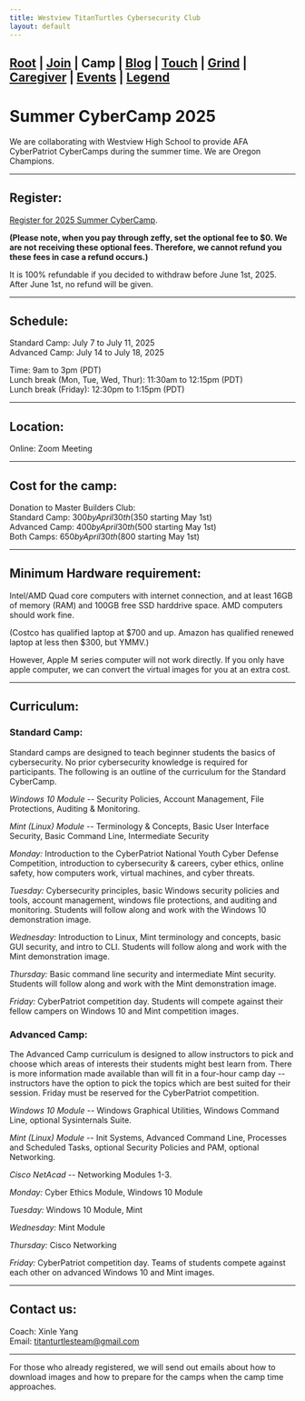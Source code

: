 ```yaml
---
title: Westview TitanTurtles Cybersecurity Club
layout: default
---
```


## [Root](./index.html) | [Join](./apply.html) | **Camp** | [Blog](./blog.html) | [Touch](./contacts.html) | [Grind](./resources.html) | [Caregiver](./techcg.html) | [Events](./events.html) | [Legend](./legend.html)

# Summer CyberCamp 2025

We are collaborating with Westview High School to provide AFA CyberPatriot CyberCamps during the summer time. We are Oregon Champions.

* * *

## Register:

[Register for 2025 Summer CyberCamp](https://www.zeffy.com/ticketing/2025-titanturtles-cyberpatriot-cybercamp). 

**(Please note, when you pay through zeffy, set the optional fee to $0. We are not receiving these optional fees. Therefore, we cannot refund you these fees in case a refund occurs.)**

It is 100% refundable if you decided to withdraw before June 1st, 2025. After June 1st, no refund will be given. 

* * *

## Schedule:

Standard Camp: July 7 to July 11, 2025\
Advanced Camp: July 14 to July 18, 2025

Time: 9am to 3pm (PDT)\
Lunch break (Mon, Tue, Wed, Thur): 11:30am to 12:15pm (PDT)\
Lunch break (Friday): 12:30pm to 1:15pm (PDT)

* * *

## Location:

Online: Zoom Meeting

* * *

## Cost for the camp:

Donation to Master Builders Club:\
Standard Camp: $300 by April 30th ($350 starting May 1st)\
Advanced Camp: $400 by April 30th ($500 starting May 1st)\
Both Camps: $650 by April 30th ($800 starting May 1st)

* * *

## Minimum Hardware requirement:

Intel/AMD Quad core computers with internet connection, and at least 16GB of memory (RAM) and 100GB free SSD harddrive space. AMD computers should work fine. 

(Costco has qualified laptop at $700 and up. Amazon has qualified renewed laptop at less then $300, but YMMV.)

However, Apple M series computer will not work directly. If you only have apple computer, we can convert the virtual images for you at an extra cost. 

* * * 

## Curriculum:

### Standard Camp:

Standard camps are designed to teach beginner students the basics of cybersecurity. No prior cybersecurity knowledge is required for participants. The following is an outline of the curriculum for the Standard CyberCamp.

*Windows 10 Module* -- Security Policies, Account Management, File Protections, Auditing & Monitoring.

*Mint (Linux) Module* -- Terminology & Concepts, Basic User Interface Security, Basic Command Line, Intermediate Security

*Monday:* Introduction to the CyberPatriot National Youth Cyber Defense Competition, introduction to cybersecurity & careers, cyber ethics, online safety, how computers work, virtual machines, and cyber threats.

*Tuesday:* Cybersecurity principles, basic Windows security policies and tools, account management, windows file protections, and auditing and monitoring. Students will follow along and work with the Windows 10 demonstration image.

*Wednesday:* Introduction to Linux, Mint terminology and concepts, basic GUI security, and intro to CLI. Students will follow along and work with the Mint demonstration image. 

*Thursday:* Basic command line security and intermediate Mint security. Students will follow along and work with the Mint demonstration image.

*Friday:* CyberPatriot competition day. Students will compete against their fellow campers on Windows 10 and Mint competition images. 

### Advanced Camp:

The Advanced Camp curriculum is designed to allow instructors to pick and choose which areas of interests their students might best learn from. There is more information made available than will fit in a four-hour camp day -- instructors have the option to pick the topics which are best suited for their session. Friday must be reserved for the CyberPatriot competition.

*Windows 10 Module* -- Windows Graphical Utilities, Windows Command Line, optional Sysinternals Suite.

*Mint (Linux) Module* -- Init Systems, Advanced Command Line, Processes and Scheduled Tasks, optional Security Policies and PAM, optional Networking.

*Cisco NetAcad* -- Networking Modules 1-3.

*Monday:* Cyber Ethics Module, Windows 10 Module

*Tuesday:* Windows 10 Module, Mint

*Wednesday:* Mint Module 

*Thursday:* Cisco Networking

*Friday:* CyberPatriot competition day. Teams of students compete against each other on advanced Windows 10 and Mint images.

* * *

## Contact us:

Coach: Xinle Yang\
Email: titanturtlesteam@gmail.com

* * *

For those who already registered, we will send out emails about how to download images and how to prepare for the camps when the camp time approaches.
